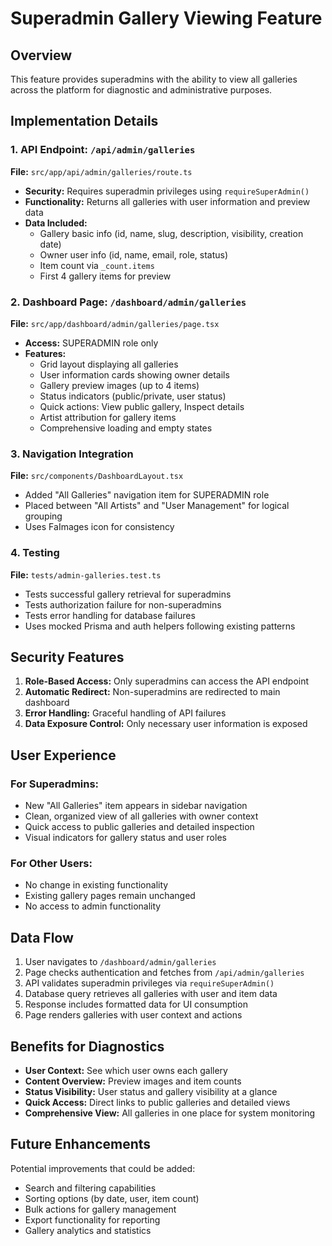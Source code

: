 # Superadmin Gallery Viewing Feature

## Overview
This feature provides superadmins with the ability to view all galleries across the platform for diagnostic and administrative purposes.

## Implementation Details

### 1. API Endpoint: `/api/admin/galleries`
**File:** `src/app/api/admin/galleries/route.ts`

- **Security:** Requires superadmin privileges using `requireSuperAdmin()`
- **Functionality:** Returns all galleries with user information and preview data
- **Data Included:**
  - Gallery basic info (id, name, slug, description, visibility, creation date)
  - Owner user info (id, name, email, role, status)
  - Item count via `_count.items`
  - First 4 gallery items for preview

### 2. Dashboard Page: `/dashboard/admin/galleries`
**File:** `src/app/dashboard/admin/galleries/page.tsx`

- **Access:** SUPERADMIN role only
- **Features:**
  - Grid layout displaying all galleries
  - User information cards showing owner details
  - Gallery preview images (up to 4 items)
  - Status indicators (public/private, user status)
  - Quick actions: View public gallery, Inspect details
  - Artist attribution for gallery items
  - Comprehensive loading and empty states

### 3. Navigation Integration
**File:** `src/components/DashboardLayout.tsx`

- Added "All Galleries" navigation item for SUPERADMIN role
- Placed between "All Artists" and "User Management" for logical grouping
- Uses FaImages icon for consistency

### 4. Testing
**File:** `tests/admin-galleries.test.ts`

- Tests successful gallery retrieval for superadmins
- Tests authorization failure for non-superadmins
- Tests error handling for database failures
- Uses mocked Prisma and auth helpers following existing patterns

## Security Features

1. **Role-Based Access:** Only superadmins can access the API endpoint
2. **Automatic Redirect:** Non-superadmins are redirected to main dashboard
3. **Error Handling:** Graceful handling of API failures
4. **Data Exposure Control:** Only necessary user information is exposed

## User Experience

### For Superadmins:
- New "All Galleries" item appears in sidebar navigation
- Clean, organized view of all galleries with owner context
- Quick access to public galleries and detailed inspection
- Visual indicators for gallery status and user roles

### For Other Users:
- No change in existing functionality
- Existing gallery pages remain unchanged
- No access to admin functionality

## Data Flow

1. User navigates to `/dashboard/admin/galleries`
2. Page checks authentication and fetches from `/api/admin/galleries`
3. API validates superadmin privileges via `requireSuperAdmin()`
4. Database query retrieves all galleries with user and item data
5. Response includes formatted data for UI consumption
6. Page renders galleries with user context and actions

## Benefits for Diagnostics

- **User Context:** See which user owns each gallery
- **Content Overview:** Preview images and item counts
- **Status Visibility:** User status and gallery visibility at a glance
- **Quick Access:** Direct links to public galleries and detailed views
- **Comprehensive View:** All galleries in one place for system monitoring

## Future Enhancements

Potential improvements that could be added:
- Search and filtering capabilities
- Sorting options (by date, user, item count)
- Bulk actions for gallery management
- Export functionality for reporting
- Gallery analytics and statistics